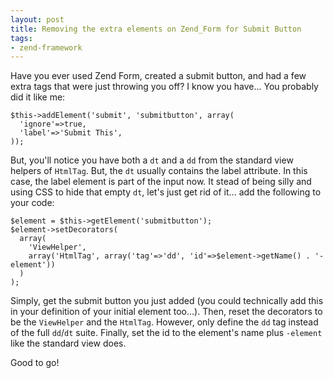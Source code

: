 ```yaml
---
layout: post
title: Removing the extra elements on Zend_Form for Submit Button
tags:
- zend-framework
---
```

Have you ever used Zend Form, created a submit button, and had a few extra tags that were just throwing you off?  I know you have...  You probably did it like me:
   
```php?start_inline=1
$this->addElement('submit', 'submitbutton', array(
  'ignore'=>true,
  'label'=>'Submit This',
));
```

But, you'll notice you have both a `dt` and a `dd` from the standard view helpers of `HtmlTag`.  But, the `dt` usually contains the label attribute.  In this case, the label element is part of the input now.  It stead of being silly and using CSS to hide that empty `dt`, let's just get rid of it... add the following to your code:

```php?start_inline=1
$element = $this->getElement('submitbutton');
$element->setDecorators(
  array(
    'ViewHelper', 
    array('HtmlTag', array('tag'=>'dd', 'id'=>$element->getName() . '-element'))
  )
);
```

Simply, get the submit button you just added (you could technically add this in your definition of your initial element too...).  Then, reset the decorators to be the `ViewHelper` and the `HtmlTag`.  However, only define the `dd` tag instead of the full `dd`/`dt` suite.  Finally, set the id to the element's name plus `-element` like the standard view does.

Good to go!
